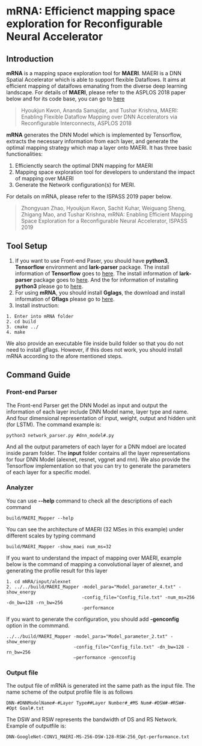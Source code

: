 # mRNA: Efficienct mapping space exploration for Reconfigurable Neural Accelerator
## Introduction
**mRNA** is a mapping space exploration tool for **MAERI**. 
MAERI is a DNN Spatial Accelerator which is able to support flexible Dataflows. It aims at efficient mapping of datalfows emanating from the diverse deep learning landscape. For details of **MAERI**, please refer to the ASPLOS 2018 paper below and for its code base, you can go to [here](https://github.com/georgia-tech-synergy-lab/maeri)

>Hyoukjun Kwon, Ananda Samajdar, and Tushar Krishna, MAERI: Enabling Flexible Dataflow Mapping over DNN Accelerators via Reconfigurable Interconnects, ASPLOS 2018

**mRNA** generates the DNN Model which is implemented by Tensorflow, extracts the necessary information from each layer, and generate the optimal mapping strategy which map a layer onto MAERI. It has three basic functionalities:

1. Efficienctly search the optimal DNN mapping for MAERI
2. Mapping space exploration tool for developers to understand the impact of mapping over MAERI
3. Generate the Network configuration(s) for MERI.

For details on mRNA, please refer to the ISPASS 2019 paper below.
>Zhongyuan Zhao, Hyoukjun Kwon, Sachit Kuhar, Weiguang Sheng, Zhigang Mao, and Tushar Krishna, mRNA: Enabling Efficient Mapping Space Exploration for a Reconfigurable Neural
Accelerator, ISPASS 2019

## Tool Setup
1. If you want to use Front-end Paser, you should have **python3**, **Tensorflow** environment and **lark-parser** package. The install information of **Tensorflow** goes to 
[here](https://tensorflow.google.cn/install). The install information of **lark-parser** package goes to 
[here](https://github.com/lark-parser/lark). And the for information of installing **python3** please go to [here](https://www.python.org/downloads/).
2. For using **mRNA**, you should install **Gglags**, the download and install information of **Gflags** please go to [here](https://github.com/gflags/gflags).
3. Install instruction:

```
1. Enter into mRNA folder
2. cd build
3. cmake ../
4. make
```

We also provide an executable file inside build folder so that you do not need to install gflags. However, if this does not work, you should install mRNA according to the afore mentioned steps.

## Command Guide

### Front-end Parser
The Front-end Parser get the DNN Model as input and output the information of each layer include DNN Model name, layer type and name. And four dimensional representation of input, weight, output and hidden unit (for LSTM). The command example is:

```
python3 network_parser.py #dnn_model#.py
```
And all the output parameters of each layer for a DNN mdoel are located inside param folder. 
The **input** folder contains all the layer representations for four DNN Model (alexnet, resnet, vggnet and rnn). We also provide the Tensorflow implementation so that you can try to generate the parameters of each layer for a specific model.  

### Analyzer

You can use **--help** command to check all the descriptions of each command

```
build/MAERI_Mapper --help

```
You can see the architecture of MAERI (32 MSes in this example) under different scales by typing command

```
build/MAERI_Mapper -show_maei num_ms=32

```

If you want to understand the impact of mapping over MAERI, example below is the command of mapping a convolutional layer of alexnet, and generating the profile result for this layer

```
1. cd mNRA/input/alexnet
2. ../../build/MAERI_Mapper -model_para="Model_parameter_4.txt" -show_energy 
                            -config_file="Config_file.txt" -num_ms=256 -dn_bw=128 -rn_bw=256 
                            -performance
```
If you want to generate the configuration, you should add **-genconfig** option in the commmand.

```
../../build/MAERI_Mapper -model_para="Model_parameter_2.txt" -show_energy 
                         -config_file="Config_file.txt" -dn_bw=128 -rn_bw=256 
                         –performance -genconfig
```

### Output file
The output file of mRNA is generated int the same path as the input file. The name scheme of the output profile file is as follows

```
DNN-#DNNModelName#-#Layer Type##Layer Number#_#MS Num#-#DSW#-#RSW#-#Opt Goal#.txt

```
The DSW and RSW represents the bandwidth of DS and RS Network. Example of outputfile is: 

```
DNN-GoogleNet-CONV1_MAERI-MS-256-DSW-128-RSW-256_Opt-performance.txt

```




